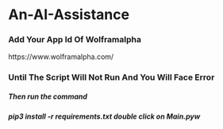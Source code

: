 # An-AI-Assistance
<h3 style="colour:red">Add Your App Id Of <a href"">Wolframalpha</a></h3>
https://www.wolframalpha.com/
<h3> Until The Script Will Not Run And You Will Face Error </h3>
<h5> Then run the command <h5>
                pip3 install -r requirements.txt
                double click on Main.pyw
  
       
